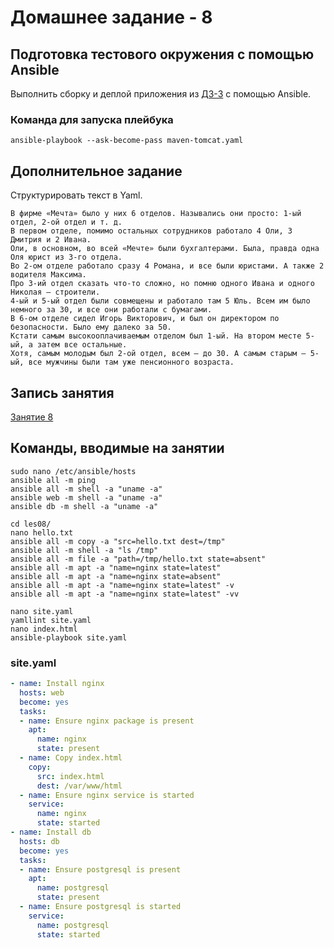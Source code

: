 # Домашнее задание - 8

## Подготовка тестового окружения с помощью Ansible

Выполнить сборку и деплой приложения из [ДЗ-3](https://github.com/kovasorov/DevOpsCourse/tree/master/homework_03) с помощью Ansible.

### Команда для запуска плейбука

```Shell
ansible-playbook --ask-become-pass maven-tomcat.yaml
```

## Дополнительное задание

Структурировать текст в Yaml.

```Text
В фирме «Мечта» было у них 6 отделов. Назывались они просто: 1-ый отдел, 2-ой отдел и т. д.
В первом отделе, помимо остальных сотрудников работало 4 Оли, 3 Дмитрия и 2 Ивана.
Оли, в основном, во всей «Мечте» были бухгалтерами. Была, правда одна Оля юрист из 3-го отдела.
Во 2-ом отделе работало сразу 4 Романа, и все были юристами. А также 2 водителя Максима.
Про 3-ий отдел сказать что-то сложно, но помню одного Ивана и одного Николая — строители.
4-ый и 5-ый отдел были совмещены и работало там 5 Юль. Всем им было немного за 30, и все они работали с бумагами.
В 6-ом отделе сидел Игорь Викторович, и был он директором по безопасности. Было ему далеко за 50.
Кстати самым высокооплачиваемым отделом был 1-ый. На втором месте 5-ый, а затем все остальные.
Хотя, самым молодым был 2-ой отдел, всем — до 30. А самым старым — 5-ый, все мужчины были там уже пенсионного возраста.
```

## Запись занятия

[Занятие 8](https://meet76231018.adobeconnect.com/p39it4b7wpfl/)

## Команды, вводимые на занятии

```Shell
sudo nano /etc/ansible/hosts
ansible all -m ping
ansible all -m shell -a "uname -a"
ansible web -m shell -a "uname -a"
ansible db -m shell -a "uname -a"

cd les08/
nano hello.txt
ansible all -m copy -a "src=hello.txt dest=/tmp"
ansible all -m shell -a "ls /tmp"
ansible all -m file -a "path=/tmp/hello.txt state=absent"
ansible all -m apt -a "name=nginx state=latest"
ansible all -m apt -a "name=nginx state=absent"
ansible all -m apt -a "name=nginx state=latest" -v
ansible all -m apt -a "name=nginx state=latest" -vv

nano site.yaml
yamllint site.yaml
nano index.html
ansible-playbook site.yaml
```

### site.yaml

```Yaml
- name: Install nginx
  hosts: web
  become: yes
  tasks:
  - name: Ensure nginx package is present
    apt:
      name: nginx
      state: present
  - name: Copy index.html
    copy:
      src: index.html
      dest: /var/www/html
  - name: Ensure nginx service is started
    service:
      name: nginx
      state: started
- name: Install db
  hosts: db
  become: yes
  tasks:
  - name: Ensure postgresql is present
    apt:
      name: postgresql
      state: present
  - name: Ensure postgresql is started
    service:
      name: postgresql
      state: started
```